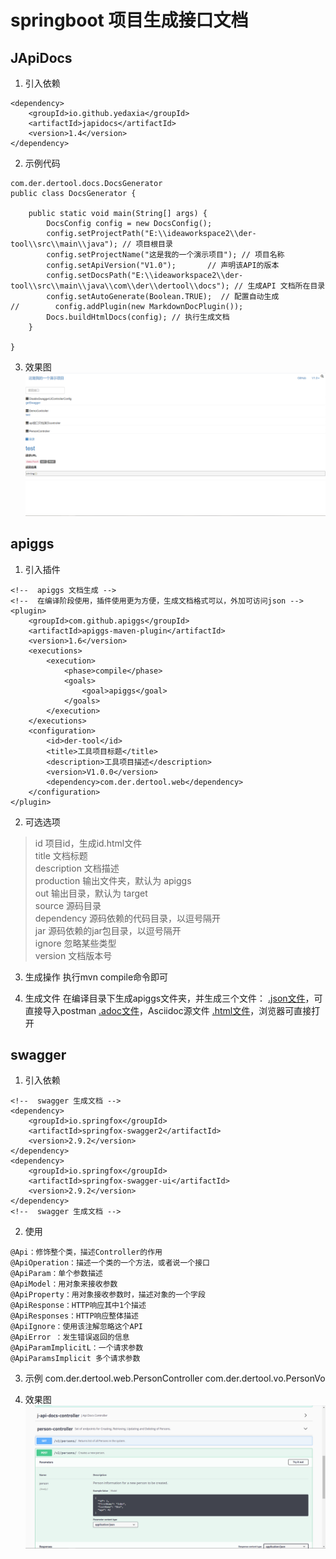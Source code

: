 # springboot 项目生成接口文档

## JApiDocs
1. 引入依赖
```
<dependency>
    <groupId>io.github.yedaxia</groupId>
    <artifactId>japidocs</artifactId>
    <version>1.4</version>
</dependency>
```
2. 示例代码
```
com.der.dertool.docs.DocsGenerator
public class DocsGenerator {

    public static void main(String[] args) {
        DocsConfig config = new DocsConfig();
        config.setProjectPath("E:\\ideaworkspace2\\der-tool\\src\\main\\java"); // 项目根目录
        config.setProjectName("这是我的一个演示项目"); // 项目名称
        config.setApiVersion("V1.0");       // 声明该API的版本
        config.setDocsPath("E:\\ideaworkspace2\\der-tool\\src\\main\\java\\com\\der\\dertool\\docs"); // 生成API 文档所在目录
        config.setAutoGenerate(Boolean.TRUE);  // 配置自动生成
//        config.addPlugin(new MarkdownDocPlugin());
        Docs.buildHtmlDocs(config); // 执行生成文档
    }

}
```
3. 效果图
![](./img/JApiDocs.png)

## apiggs
1. 引入插件
```
<!--  apiggs 文档生成 -->
<!--  在编译阶段使用，插件使用更为方便，生成文档格式可以，外加可访问json -->
<plugin>
    <groupId>com.github.apiggs</groupId>
    <artifactId>apiggs-maven-plugin</artifactId>
    <version>1.6</version>
    <executions>
        <execution>
            <phase>compile</phase>
            <goals>
                <goal>apiggs</goal>
            </goals>
        </execution>
    </executions>
    <configuration>
        <id>der-tool</id>
        <title>工具项目标题</title>
        <description>工具项目描述</description>
        <version>V1.0.0</version>
        <dependency>com.der.dertool.web</dependency>
    </configuration>
</plugin>
```
2. 可选选项
> id 项目id，生成id.html文件<br/>
> title 文档标题<br/>
> description 文档描述<br/>
> production 输出文件夹，默认为 apiggs<br/>
> out 输出目录，默认为 target<br/>
> source 源码目录<br/>
> dependency 源码依赖的代码目录，以逗号隔开<br/>
> jar 源码依赖的jar包目录，以逗号隔开<br/>
> ignore 忽略某些类型<br/>
> version 文档版本号<br/>

3. 生成操作
执行mvn compile命令即可

4. 生成文件
在编译目录下生成apiggs文件夹，并生成三个文件：
[.json文件](./html/der-tool.json)，可直接导入postman
[.adoc文件](./html/der-tool.adoc)，Asciidoc源文件
[.html文件](./html/der-tool.html)，浏览器可直接打开

## swagger
1. 引入依赖
```
<!--  swagger 生成文档 -->
<dependency>
    <groupId>io.springfox</groupId>
    <artifactId>springfox-swagger2</artifactId>
    <version>2.9.2</version>
</dependency>
<dependency>
    <groupId>io.springfox</groupId>
    <artifactId>springfox-swagger-ui</artifactId>
    <version>2.9.2</version>
</dependency>
<!--  swagger 生成文档 -->
```

2. 使用
```
@Api：修饰整个类，描述Controller的作用
@ApiOperation：描述一个类的一个方法，或者说一个接口
@ApiParam：单个参数描述
@ApiModel：用对象来接收参数
@ApiProperty：用对象接收参数时，描述对象的一个字段
@ApiResponse：HTTP响应其中1个描述
@ApiResponses：HTTP响应整体描述
@ApiIgnore：使用该注解忽略这个API
@ApiError ：发生错误返回的信息
@ApiParamImplicitL：一个请求参数
@ApiParamsImplicit 多个请求参数
```

3. 示例
com.der.dertool.web.PersonController
com.der.dertool.vo.PersonVo

4. 效果图
![](./img/swagger.png)